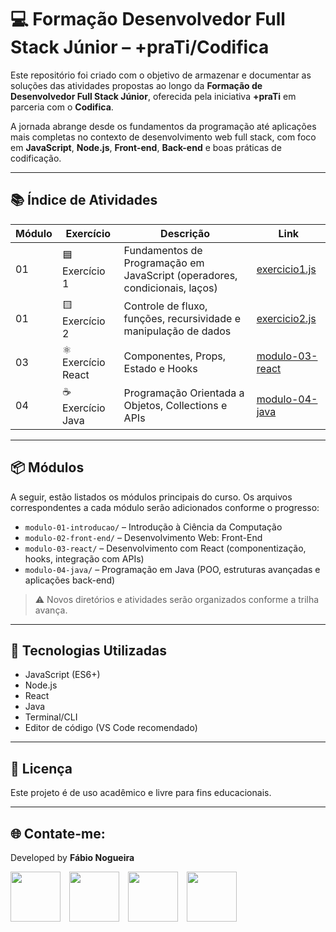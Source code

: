 # 💻 Formação Desenvolvedor Full Stack Júnior – +praTi/Codifica

Este repositório foi criado com o objetivo de armazenar e documentar as soluções das atividades propostas ao longo da **Formação de Desenvolvedor Full Stack Júnior**, oferecida pela iniciativa **+praTi** em parceria com o **Codifica**.

A jornada abrange desde os fundamentos da programação até aplicações mais completas no contexto de desenvolvimento web full stack, com foco em **JavaScript**, **Node.js**, **Front-end**, **Back-end** e boas práticas de codificação.

---

## 📚 Índice de Atividades

| Módulo | Exercício | Descrição | Link |
|--------|-----------|-----------|------|
| 01 | 🟦 Exercício 1 | Fundamentos de Programação em JavaScript (operadores, condicionais, laços) | [exercicio1.js](./exercicio1.js) |
| 01 | 🟨 Exercício 2 | Controle de fluxo, funções, recursividade e manipulação de dados | [exercicio2.js](./exercicio2.js) |
| 03 | ⚛️ Exercício React | Componentes, Props, Estado e Hooks | [modulo-03-react](./modulo-03-react) |
| 04 | ☕ Exercício Java | Programação Orientada a Objetos, Collections e APIs | [modulo-04-java](./modulo-04-java) |

---

## 📦 Módulos

A seguir, estão listados os módulos principais do curso. Os arquivos correspondentes a cada módulo serão adicionados conforme o progresso:

- `modulo-01-introducao/` – Introdução à Ciência da Computação
- `modulo-02-front-end/` – Desenvolvimento Web: Front-End
- `modulo-03-react/` – Desenvolvimento com React (componentização, hooks, integração com APIs)
- `modulo-04-java/` – Programação em Java (POO, estruturas avançadas e aplicações back-end)

> ⚠️ Novos diretórios e atividades serão organizados conforme a trilha avança.

---

## 🧰 Tecnologias Utilizadas

- JavaScript (ES6+)
- Node.js
- React
- Java
- Terminal/CLI
- Editor de código (VS Code recomendado)

---

## 🧾 Licença
Este projeto é de uso acadêmico e livre para fins educacionais.

---

<!-- Início da seção "Contato" -->
<h2>🌐 Contate-me: </h2>
<div>
  <p>Developed by <b>Fábio Nogueira</b></p>
</div>
<p>
<a href="https://www.linkedin.com/in/faanogueira/" target="_blank"><img style="padding-right: 10px;" src="https://img.icons8.com/?size=100&id=13930&format=png&color=000000" target="_blank" width="80"></a>
<a href="https://github.com/faanogueira" target="_blank"><img style="padding-right: 10px;" src="https://img.icons8.com/?size=100&id=AZOZNnY73haj&format=png&color=000000" target="_blank" width="80"></a>
<a href="https://api.whatsapp.com/send?phone=5571983937557" target="_blank"><img style="padding-right: 10px;" src="https://img.icons8.com/?size=100&id=16713&format=png&color=000000" target="_blank" width="80"></a>
<a href="mailto:faanogueira@gmail.com"><img style="padding-right: 10px;" src="https://img.icons8.com/?size=100&id=P7UIlhbpWzZm&format=png&color=000000" target="_blank" width="80"></a> 
</p>
<!-- Fim da seção "Contato" -->

